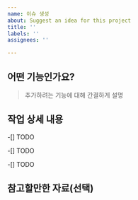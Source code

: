 ```yaml
---
name: 이슈 생성
about: Suggest an idea for this project
title: ''
labels: ''
assignees: ''

---
```


## 어떤 기능인가요?

>추가하려는 기능에 대해 간결하게 설명

## 작업 상세 내용

-[] TODO

-[] TODO

-[] TODO

## 참고할만한 자료(선택)

